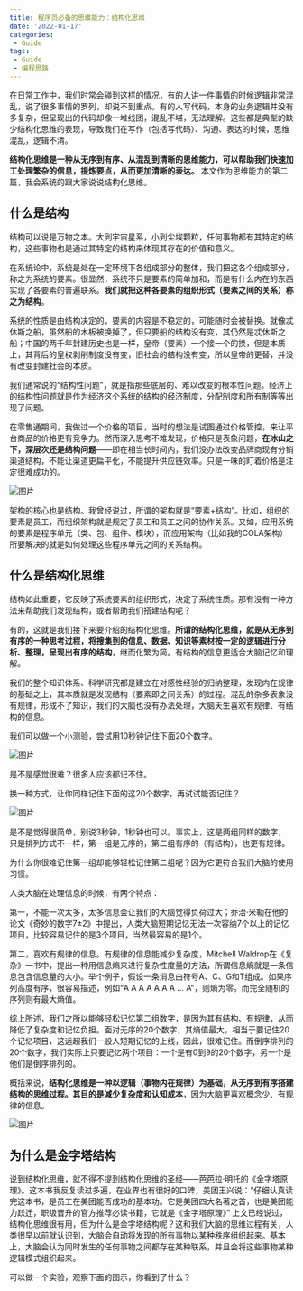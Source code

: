 ```yaml
---
title: 程序员必备的思维能力：结构化思维
date: '2022-01-17'
categories:
 - Guide
tags:
 - Guide
 - 编程思路
---
```


在日常工作中，我们时常会碰到这样的情况，有的人讲一件事情的时候逻辑非常混乱，说了很多事情的罗列，却说不到重点。有的人写代码，本身的业务逻辑并没有多复杂，但呈现出的代码却像一堆线团，混乱不堪，无法理解。这些都是典型的缺少结构化思维的表现，导致我们在写作（包括写代码）、沟通、表达的时候，思维混乱，逻辑不清。

**结构化思维是一种从无序到有序、从混乱到清晰的思维能力，可以帮助我们快速加工处理繁杂的信息，提炼要点，从而更加清晰的表达。** 本文作为思维能力的第二篇，我会系统的跟大家说说结构化思维。

## 什么是结构

结构可以说是万物之本。大到宇宙星系，小到尘埃颗粒，任何事物都有其特定的结构，这些事物也是通过其特定的结构来体现其存在的价值和意义。

在系统论中，系统是处在一定环境下各组成部分的整体，我们把这各个组成部分，称之为系统的要素。很显然，系统不只是要素的简单加和，而是有什么内在的东西实现了各要素的普遍联系。**我们就把这种各要素的组织形式（要素之间的关系）称之为结构**。

系统的性质是由结构决定的。要素的内容是不稳定的，可能随时会被替换。就像忒休斯之船，虽然船的木板被换掉了，但只要船的结构没有变，其仍然是忒休斯之船；中国的两千年封建历史也是一样，皇帝（要素）一个接一个的换，但是本质上，其背后的皇权剥削制度没有变，旧社会的结构没有变，所以皇帝的更替，并没有改变封建社会的本质。

我们通常说的“结构性问题”，就是指那些底层的、难以改变的根本性问题。经济上的结构性问题就是作为经济这个系统的结构的经济制度，分配制度和所有制等等出现了问题。

在零售通期间，我做过一个价格的项目，当时的想法是试图通过价格管控，来让平台商品的价格更有竞争力。然而深入思考不难发现，价格只是表象问题，**在冰山之下，深层次还是结构问题**——即在相当长时间内，我们没办法改变品牌商现有分销渠道结构，不能让渠道更扁平化，不能提升供应链效率。只是一味的盯着价格是注定很难成功的。 

![图片](https://gitee.com/ppambler/blog-images/raw/master/fe/20220117222117.webp)

架构的核心也是结构。我曾经说过，所谓的架构就是“要素+结构”。比如，组织的要素是员工，而组织架构就是规定了员工和员工之间的协作关系。又如，应用系统的要素是程序单元（类、包、组件、模块），而应用架构（比如我的COLA架构）所要解决的就是如何处理这些程序单元之间的关系结构。

## 什么是结构化思维

结构如此重要，它反映了系统要素的组织形式，决定了系统性质。那有没有一种方法来帮助我们发现结构，或者帮助我们搭建结构呢？

有的，这就是我们接下来要介绍的结构化思维。**所谓的结构化思维，就是从无序到有序的一种思考过程，将搜集到的信息、数据、知识等素材按一定的逻辑进行分析、整理，呈现出有序的结构**，继而化繁为简。有结构的信息更适合大脑记忆和理解。

我们的整个知识体系、科学研究都是建立在对感性经验的归纳整理，发现内在规律的基础之上，其本质就是发现结构（要素即之间关系）的过程。混乱的杂多表象没有规律，形成不了知识，我们的大脑也没有办法处理，大脑天生喜欢有规律、有结构的信息。

我们可以做一个小测验，尝试用10秒钟记住下面20个数字。 

![图片](https://gitee.com/ppambler/blog-images/raw/master/fe/20220117232504.webp)

是不是感觉很难？很多人应该都记不住。

换一种方式，让你同样记住下面的这20个数字，再试试能否记住？

![图片](https://gitee.com/ppambler/blog-images/raw/master/fe/20220117232529.webp)

是不是觉得很简单，别说3秒钟，1秒钟也可以。事实上，这是两组同样的数字，只是排列方式不一样，第一组是无序的，第二组有序的（有结构），也更有规律。

为什么你很难记住第一组却能够轻松记住第二组呢？因为它更符合我们大脑的使用习惯。

人类大脑在处理信息的时候，有两个特点：

第一，不能一次太多，太多信息会让我们的大脑觉得负荷过大；乔治·米勒在他的论文《奇妙的数字7±2》中提出，人类大脑短期记忆无法一次容纳7个以上的记忆项目，比较容易记住的是3个项目，当然最容易的是1个。

第二，喜欢有规律的信息。有规律的信息能减少复杂度，Mitchell Waldrop在《复杂》一书中，提出一种用信息熵来进行复杂性度量的方法，所谓信息熵就是一条信息包含信息量的大小。举个例子，假设一条消息由符号A、C、G和T组成。如果序列高度有序，很容易描述，例如“A A A A A A A … A”，则熵为零。而完全随机的序列则有最大熵值。

综上所述，我们之所以能够轻松记忆第二组数字，是因为其有结构、有规律，从而降低了复杂度和记忆负担。面对无序的20个数字，其熵值最大，相当于要记住20个记忆项目，这远超我们一般人短期记忆的上线，因此，很难记住。而倒序排列的20个数字，我们实际上只要记忆两个项目：一个是有0到9的20个数字，另一个是他们是倒序排列的。

概括来说，**结构化思维是一种以逻辑（事物内在规律）为基础，从无序到有序搭建结构的思维过程。其目的是减少复杂度和认知成本**，因为大脑更喜欢概念少、有规律的信息。 

![图片](https://gitee.com/ppambler/blog-images/raw/master/fe/20220117232558.webp)

## 为什么是金字塔结构

说到结构化思维，就不得不提到结构化思维的圣经——芭芭拉·明托的《金字塔原理》。这本书我反复读过多遍，在业界也有很好的口碑，美团王兴说：“仔细认真读完这本书，是员工在美团能否成功的基本功。它是美团四大名著之首，也是美团能力跃迁，职级晋升的官方推荐必读书籍，它就是《金字塔原理》” 上文已经说过，结构化思维很有用，但为什么是金字塔结构呢？这和我们大脑的思维过程有关，人类很早以前就认识到，大脑会自动将发现的所有事物以某种秩序组织起来。基本上，大脑会认为同时发生的任何事物之间都存在某种联系，并且会将这些事物某种逻辑模式组织起来。

可以做一个实验，观察下面的图示，你看到了什么？


